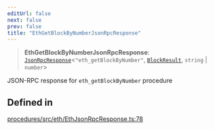 ```yaml
---
editUrl: false
next: false
prev: false
title: "EthGetBlockByNumberJsonRpcResponse"
---
```


> **EthGetBlockByNumberJsonRpcResponse**: [`JsonRpcResponse`](/reference/tevm/jsonrpc/type-aliases/jsonrpcresponse/)\<`"eth_getBlockByNumber"`, [`BlockResult`](/reference/tevm/actions/type-aliases/blockresult/), `string` \| `number`\>

JSON-RPC response for `eth_getBlockByNumber` procedure

## Defined in

[procedures/src/eth/EthJsonRpcResponse.ts:78](https://github.com/evmts/tevm-monorepo/blob/main/packages/procedures/src/eth/EthJsonRpcResponse.ts#L78)
